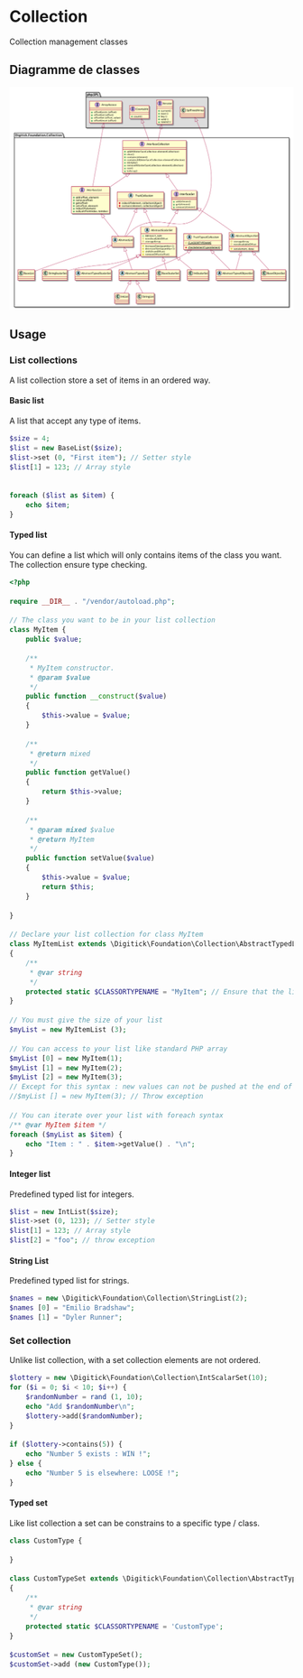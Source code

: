 # Collection
Collection management classes

## Diagramme de classes

![alt tag](https://raw.githubusercontent.com/digitick/Collection/master/doc/class-diagram.png)

## Usage

### List collections

A list collection store a set of items in an ordered way. 

#### Basic list

A list that accept any type of items.

```php
$size = 4;
$list = new BaseList($size);
$list->set (0, "First item"); // Setter style
$list[1] = 123; // Array style


foreach ($list as $item) {
    echo $item;
}
```

#### Typed list

You can define a list which will only contains items of the class you want. The collection ensure type checking.

```php
<?php

require __DIR__ . "/vendor/autoload.php";

// The class you want to be in your list collection
class MyItem {
    public $value;

    /**
     * MyItem constructor.
     * @param $value
     */
    public function __construct($value)
    {
        $this->value = $value;
    }

    /**
     * @return mixed
     */
    public function getValue()
    {
        return $this->value;
    }

    /**
     * @param mixed $value
     * @return MyItem
     */
    public function setValue($value)
    {
        $this->value = $value;
        return $this;
    }

}

// Declare your list collection for class MyItem
class MyItemList extends \Digitick\Foundation\Collection\AbstractTypedList
{
    /**
     * @var string
     */
    protected static $CLASSORTYPENAME = "MyItem"; // Ensure that the list will only contains items of class MyItem
}

// You must give the size of your list
$myList = new MyItemList (3);

// You can access to your list like standard PHP array
$myList [0] = new MyItem(1);
$myList [1] = new MyItem(2);
$myList [2] = new MyItem(3);
// Except for this syntax : new values can not be pushed at the end of the list;
//$myList [] = new MyItem(3); // Throw exception

// You can iterate over your list with foreach syntax
/** @var MyItem $item */
foreach ($myList as $item) {
    echo "Item : " . $item->getValue() . "\n";
}
```

#### Integer list

Predefined typed list for integers.

```php
$list = new IntList($size);
$list->set (0, 123); // Setter style
$list[1] = 123; // Array style
$list[2] = "foo"; // throw exception
```

#### String List

Predefined typed list for strings.

```php
$names = new \Digitick\Foundation\Collection\StringList(2);
$names [0] = "Emilio Bradshaw";
$names [1] = "Dyler Runner";
```

### Set collection

Unlike list collection, with a set collection elements are not ordered.

```php
$lottery = new \Digitick\Foundation\Collection\IntScalarSet(10);
for ($i = 0; $i < 10; $i++) {
    $randomNumber = rand (1, 10);
    echo "Add $randomNumber\n";
    $lottery->add($randomNumber);
}

if ($lottery->contains(5)) {
    echo "Number 5 exists : WIN !";
} else {
    echo "Number 5 is elsewhere: LOOSE !";
}
```
#### Typed set

Like list collection a set can be constrains to a specific type / class.

```php
class CustomType {

}

class CustomTypeSet extends \Digitick\Foundation\Collection\AbstractTypedObjectSet
{
    /**
     * @var string
     */
    protected static $CLASSORTYPENAME = 'CustomType';
}

$customSet = new CustomTypeSet();
$customSet->add (new CustomType());
```

